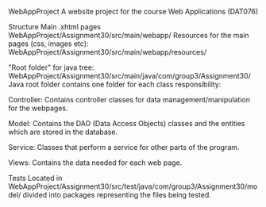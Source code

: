 WebAppProject
A website project for the course Web Applications (DAT076)

Structure
Main .xhtml pages WebAppProject/Assignment30/src/main/webapp/ Resources for the main pages (css, images etc): WebAppProject/Assignment30/src/main/webapp/resources/

"Root folder" for java tree: WebAppProject/Assignment30/src/main/java/com/group3/Assignment30/ Java root folder contains one folder for each class responsibility:

Controller: Contains controller classes for data management/manipulation for the webpages.

Model: Contains the DAO (Data Access Objects) classes and the entities which are stored in the database.

Service: Classes that perform a service for other parts of the program.

Views: Contains the data needed for each web page.

Tests
Located in WebAppProject/Assignment30/src/test/java/com/group3/Assignment30/model/ divided into packages representing the files being tested.

